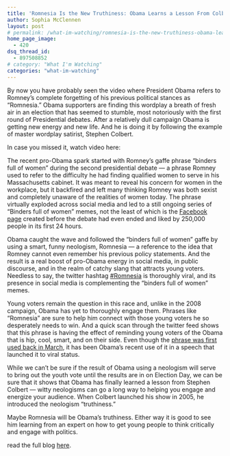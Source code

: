 ```yaml
---
title: 'Romnesia Is the New Truthiness: Obama Learns a Lesson From Colbert'
author: Sophia McClennen
layout: post
# permalink: /what-im-watching/romnesia-is-the-new-truthiness-obama-learns-a-lesson-from-colbert/
home_page_image:
  - 420
dsq_thread_id:
  - 897508852
# category: "What I'm Watching"
categories: "what-im-watching"
---
```

By now you have probably seen the video where President Obama refers to Romney&#8217;s complete forgetting of his previous political stances as &#8220;Romnesia.&#8221; Obama supporters are finding this wordplay a breath of fresh air in an election that has seemed to stumble, most notoriously with the first round of Presidential debates. After a relatively dull campaign Obama is getting new energy and new life. And he is doing it by following the example of master wordplay satirist, Stephen Colbert.

In case you missed it, watch video here:



The recent pro-Obama spark started with Romney&#8217;s gaffe phrase &#8220;binders full of women&#8221; during the second presidential debate &#8212; a phrase Romney used to refer to the difficulty he had finding qualified women to serve in his Massachusetts cabinet. It was meant to reveal his concern for women in the workplace, but it backfired and left many thinking Romney was both sexist and completely unaware of the realities of women today. The phrase virtually exploded across social media and led to a still ongoing series of &#8220;Binders full of women&#8221; memes, not the least of which is the <a href="http://www.facebook.com/romneybindersfullofwomen?ref=ts&fref=ts" target="_hplink">Facebook page</a> created before the debate had even ended and liked by 250,000 people in its first 24 hours.

Obama caught the wave and followed the &#8220;binders full of women&#8221; gaffe by using a smart, funny neologism, Romnesia &#8212; a reference to the idea that Romney cannot even remember his previous policy statements. And the result is a real boost of pro-Obama energy in social media, in public discourse, and in the realm of catchy slang that attracts young voters. Needless to say, the twitter hashtag <a href="https://twitter.com/search?q=romnesia&src=typd" target="_hplink">#Romnesia</a> is thoroughly viral, and its presence in social media is complementing the &#8220;binders full of women&#8221; memes.

Young voters remain the question in this race and, unlike in the 2008 campaign, Obama has yet to thoroughly engage them. Phrases like &#8220;Romnesia&#8221; are sure to help him connect with those young voters he so desperately needs to win. And a quick scan through the twitter feed shows that this phrase is having the effect of reminding young voters of the Obama that is hip, cool, smart, and on their side. Even though the <a href="http://www.politico.com/news/stories/1012/82643.html#.UIM84qu-CeY.twitter" target="_hplink">phrase was first used back in March</a>, it has been Obama&#8217;s recent use of it in a speech that launched it to viral status.

While we can&#8217;t be sure if the result of Obama using a neologism will serve to bring out the youth vote until the results are in on Election Day, we can be sure that it shows that Obama has finally learned a lesson from Stephen Colbert &#8212; witty neologisms can go a long way to helping you engage and energize your audience. When Colbert launched his show in 2005, he introduced the neologism &#8220;truthiness.&#8221;

Maybe Romnesia will be Obama&#8217;s truthiness. Either way it is good to see him learning from an expert on how to get young people to think critically and engage with politics.

read the full blog [here][1].

 [1]: http://www.huffingtonpost.com/sophia-a-mcclennen/romnesia-colbert_b_1994652.html
